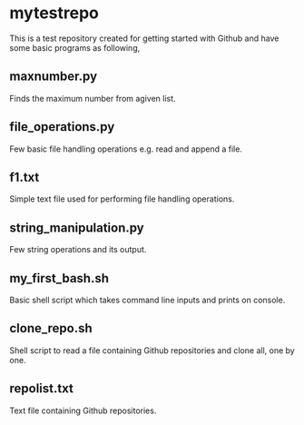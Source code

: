 # mytestrepo

This is a test repository created for getting started with Github and have some basic programs as following,

## maxnumber.py
Finds the maximum number from agiven list.

## file_operations.py
Few basic file handling operations e.g. read and append a file. 

## f1.txt
Simple text file used for performing file handling operations.

## string_manipulation.py
Few string operations and its output.

## my_first_bash.sh
Basic shell script which takes command line inputs and prints on console.

## clone_repo.sh
Shell script to read a file containing Github repositories and clone all, one by one.

## repolist.txt
Text file containing Github repositories.
